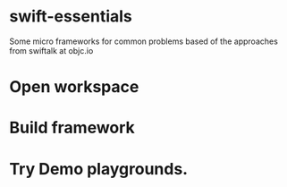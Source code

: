 # swift-essentials
Some micro frameworks for common problems based of the approaches from swiftalk at objc.io


# Open workspace
# Build framework
# Try Demo playgrounds.
